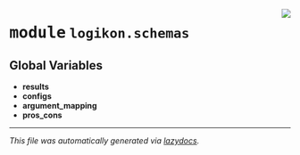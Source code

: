 <!-- markdownlint-disable -->

<a href="https://github.com/logikon-ai/logikon/blob/main/src/logikon/schemas/__init__.py"><img align="right" style="float:right;" src="https://img.shields.io/badge/-source-cccccc?style=flat-square"></a>

# <kbd>module</kbd> `logikon.schemas`




**Global Variables**
---------------
- **results**
- **configs**
- **argument_mapping**
- **pros_cons**




---

_This file was automatically generated via [lazydocs](https://github.com/ml-tooling/lazydocs)._

